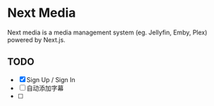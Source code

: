 # Next Media

Next media is a media management system (eg. Jellyfin, Emby, Plex) powered by Next.js.


## TODO

- [x] Sign Up / Sign In
- [ ] 自动添加字幕
- [ ] 
